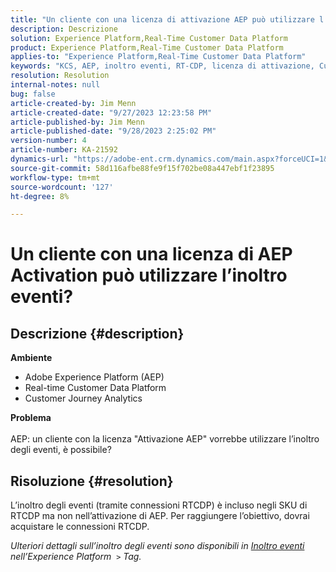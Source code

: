 ```yaml
---
title: "Un cliente con una licenza di attivazione AEP può utilizzare l’inoltro eventi?"
description: Descrizione
solution: Experience Platform,Real-Time Customer Data Platform
product: Experience Platform,Real-Time Customer Data Platform
applies-to: "Experience Platform,Real-Time Customer Data Platform"
keywords: "KCS, AEP, inoltro eventi, RT-CDP, licenza di attivazione, Customer Journey Analytics, Adobe Experience Platform"
resolution: Resolution
internal-notes: null
bug: false
article-created-by: Jim Menn
article-created-date: "9/27/2023 12:23:58 PM"
article-published-by: Jim Menn
article-published-date: "9/28/2023 2:25:02 PM"
version-number: 4
article-number: KA-21592
dynamics-url: "https://adobe-ent.crm.dynamics.com/main.aspx?forceUCI=1&pagetype=entityrecord&etn=knowledgearticle&id=0fe596b8-305d-ee11-be6f-6045bd006268"
source-git-commit: 58d116afbe88fe9f15f702be08a447ebf1f23895
workflow-type: tm+mt
source-wordcount: '127'
ht-degree: 8%

---
```


# Un cliente con una licenza di AEP Activation può utilizzare l’inoltro eventi?

## Descrizione {#description}

<b>Ambiente</b>
- Adobe Experience Platform (AEP)
- Real-time Customer Data Platform
- Customer Journey Analytics


<b>Problema</b>
<br><br>AEP: un cliente con la licenza &quot;Attivazione AEP&quot; vorrebbe utilizzare l’inoltro degli eventi, è possibile?<br>

## Risoluzione {#resolution}


L’inoltro degli eventi (tramite connessioni RTCDP) è incluso negli SKU di RTCDP ma non nell’attivazione di AEP.
Per raggiungere l’obiettivo, dovrai acquistare le connessioni RTCDP.

*Ulteriori dettagli sull’inoltro degli eventi sono disponibili in [Inoltro eventi](https://experienceleague.adobe.com/docs/experience-platform/tags/event-forwarding/overview.html?lang=en) nell’Experience Platform  `>`  Tag.*


